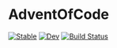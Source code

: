 # AdventOfCode

[![Stable](https://img.shields.io/badge/docs-stable-blue.svg)](https://dfm.github.io/AdventOfCode.jl/stable)
[![Dev](https://img.shields.io/badge/docs-dev-blue.svg)](https://dfm.github.io/AdventOfCode.jl/dev)
[![Build Status](https://github.com/dfm/AdventOfCode.jl/workflows/CI/badge.svg)](https://github.com/dfm/AdventOfCode.jl/actions)
